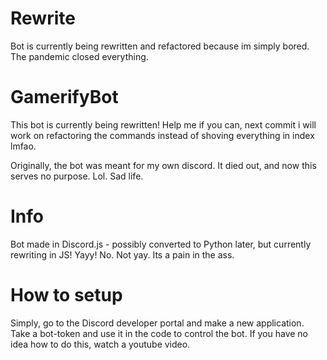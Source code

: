 # Rewrite
Bot is currently being rewritten and refactored because im simply bored. The pandemic closed everything.

# GamerifyBot
This bot is currently being rewritten! Help me if you can, next commit i will work on refactoring the commands instead of shoving everything in index lmfao.

Originally, the bot was meant for my own discord. It died out, and now this serves no purpose. Lol. Sad life.

# Info
Bot made in Discord.js - possibly converted to Python later, but currently rewriting in JS! Yayy! No. Not yay. Its a pain in the ass.

# How to setup
Simply, go to the Discord developer portal and make a new application. Take a bot-token and use it in the code to control the bot.
If you have no idea how to do this, watch a youtube video.
